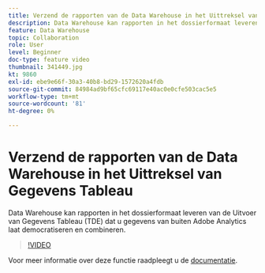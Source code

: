 ```yaml
---
title: Verzend de rapporten van de Data Warehouse in het Uittreksel van Gegevens Tableau
description: Data Warehouse kan rapporten in het dossierformaat leveren van de Uitvoer van Gegevens Tableau (TDE) dat u gegevens van buiten Adobe Analytics laat democratiseren en combineren.
feature: Data Warehouse
topic: Collaboration
role: User
level: Beginner
doc-type: feature video
thumbnail: 341449.jpg
kt: 9860
exl-id: ebe9e66f-30a3-40b8-bd29-1572620a4fdb
source-git-commit: 84984ad9bf65cfc69117e40ac0e0cfe503cac5e5
workflow-type: tm+mt
source-wordcount: '81'
ht-degree: 0%

---
```


# Verzend de rapporten van de Data Warehouse in het Uittreksel van Gegevens Tableau

Data Warehouse kan rapporten in het dossierformaat leveren van de Uitvoer van Gegevens Tableau (TDE) dat u gegevens van buiten Adobe Analytics laat democratiseren en combineren.

>[!VIDEO](https://video.tv.adobe.com/v/341449/?quality=12&learn=on)

Voor meer informatie over deze functie raadpleegt u de [documentatie](https://experienceleague.adobe.com/docs/analytics/export/data-warehouse/t-tableau.html?lang=en).
